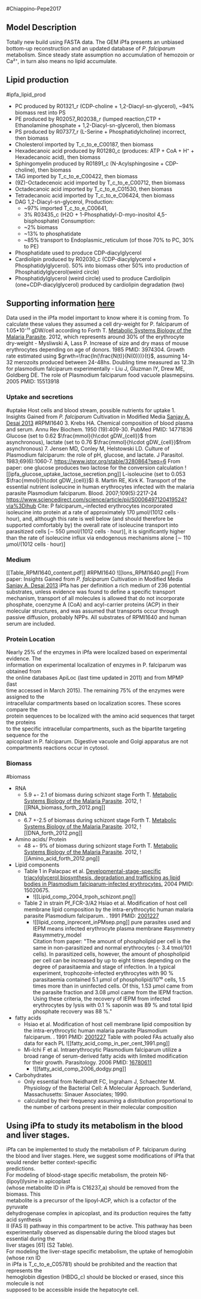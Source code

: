 #Chiappino-Pepe2017
## Model Description
Totally new build using FASTA data. The GEM iPfa presents an unbiased bottom-up reconstruction and an updated database of _P_. _falciparum_ metabolism.
Since steady state assumption no accumulation of hemozoin or Ca²⁺, in turn also means no lipid accumulate.
## Lipid production 
#ipfa_lipid_prod
- PC produced by R01321_r (CDP-choline + 1,2-Diacyl-sn-glycerol), ~94% biomass rest into PS
- PE produced by R02057_R02038_r (lumped reaction,CTP + Ethanolamine phosphate + 1,2-Diacyl-sn-glycerol), then biomass
- PS produced by R07377_r (L-Serine + Phosphatidylcholine) incorrect, then biomass
- Cholesterol imported by T_c_to_e_C00187, then biomass
- Hexadecanoic acid produced by R01280_c (produces: ATP + CoA + H⁺ + Hexadecanoic acid), then biomass
- Sphingomyelin produced by R01891_c (N-Acylsphingosine + CDP-choline), then biomass
- TAG imported by T_c_to_e_C00422, then biomass
- (9Z)-Octadecenoic acid imported by T_c_to_e_C00712,  then biomass
- Octadecanoic acid imported by T_c_to_e_C01530,  then biomass
- Tetradecanoic acid imported by T_c_to_e_C06424,  then biomass
- DAG 1,2-Diacyl-sn-glycerol, 
	Production:
	- ~97% imported T_c_to_e_C00641, 
	- 3% R03435_c (H2O + 1-Phosphatidyl-D-myo-inositol 4,5-bisphosphate)
	Consumption:
	- ~2% biomass
	- ~13% to phosphatidate
	- ~85% transport to Endoplasmic_reticulum (of those 70% to PC, 30% to PE)
- Phosphatidate used to produce CDP-diacylglycerol
- Cardiolipin produced by R02030_c (CDP-diacylglycerol + Phosphatidylglycerol). 50% into biomass other 50% into production of Phosphatidylglycerol(weird circle)
- Phosphatidylglycerol (weird circle) used to produce Cardiolipin (one+CDP-diacylglycerol) produced by cardiolipin degradation (two)
## Supporting information [here](https://doi.org/10.1371/journal.pcbi.1005397.s001)
Data used in the iPfa model important to know where it is coming from. 
To calculate these values they assumed a cell dry-weight for P. falciparum of 1.05•10⁻¹¹ gDW/cell according to Forth T. [Metabolic Systems Biology of the Malaria Parasite](https://etheses.whiterose.ac.uk/3739/1/T_Forth_Corrected_Thesis.pdf). 2012, which represents around 30% of the erythrocyte dry-weight - Mysliwski A, Lass P. Increase of size and dry mass of mouse erythrocytes depending on age of donors. 1985 PMID: 3974304. 
Growth rate estimated using $grwth=\frac{ln(\frac{N(t)}{N(0)})}{t}$, assuming 14-32 merozoits produced between 24-48hs. Doubling time measured as 12.3h for plasmodium falciparum experimentally - Liu J, Gluzman IY, Drew ME, Goldberg DE. The role of Plasmodium falciparum food vacuole plasmepsins. 2005 PMID: 15513918
### Uptake and secretions
#uptake
Host cells and blood stream, possible nutrients for uptake
	1. Insights Gained from _P. falciparum_ Cultivation in Modified Media [Sanjay A. Desai 2013](https://www.ncbi.nlm.nih.gov/pmc/articles/PMC3727134/) #RPMI1640
	3. Krebs HA. Chemical composition of blood plasma and serum. Annu Rev Biochem.  1950 (19):409-30. PubMed PMID: 14771836
Glucose  (set to 0.62 $\frac{mmol}{h\cdot gDW_{cell}}$ from asynchronous), lactate  (set to 0.76 $\frac{mmol}{h\cdot gDW_{cell}}$from asynchronous)
	7. Jensen MD, Conley M, Helstowski LD. Culture of Plasmodium falciparum: the role of pH, glucose, and lactate. J Parasitol. 1983;69(6):1060-7. https://www.jstor.org/stable/3280864?seq=6
			From paper: one glucose produces two lactose for the conversion calculation ![[ipfa_glucose_uptake_lactose_secretion.png]]
L-isoleucine (set to 0.053 $\frac{mmol}{h\cdot gDW_{cell}}$)
	8. Martin RE, Kirk K. Transport of the essential nutrient isoleucine in human  erythrocytes infected with the malaria parasite Plasmodium falciparum. Blood. 2007;109(5):2217-24 https://www.sciencedirect.com/science/article/pii/S0006497120419524?via%3Dihub
	Cite: P falciparum_–infected erythrocytes incorporated isoleucine into protein at a rate of approximately 170 µmol/(1012 cells · hour), and, although this rate is well below (and should therefore be supported comfortably by) the overall rate of isoleucine transport into parasitized cells [∼ 550 µmol/(1012 cells · hour)], it is significantly higher than the rate of isoleucine influx via endogenous mechanisms alone [∼ 110 µmol/(1012 cells · hour)] 
### Medium
[[Table_RPMI1640_content.pdf]]
#RPMI1640
![[Ions_RPMI1640.png]]
From paper: Insights Gained from _P. falciparum_ Cultivation in Modified Media [Sanjay A. Desai 2013](https://www.ncbi.nlm.nih.gov/pmc/articles/PMC3727134/)
iPfa has per definition a rich medium of 236 potential substrates, unless evidence was found to define a specific transport mechanism, transport of all molecules is allowed that do not incorporate phosphate, coenzyme A (CoA) and acyl-carrier proteins (ACP) in their molecular structures, and was assumed that transports occur through passive diffusion, probably NPPs. All substrates of RPMI1640 and human serum are included.

### Protein Location
Nearly 25% of the enzymes in iPfa were localized based on experimental evidence. The  
information on experimental localization of enzymes in P. falciparum was obtained from  
the online databases ApiLoc (last time updated in 2011) and from MPMP (last  
time accessed in March 2015). The remaining 75% of the enzymes were assigned to the  
intracellular compartments based on localization scores. These scores compare the  
protein sequences to be localized with the amino acid sequences that target the proteins  
to the specific intracellular compartments, such as the bipartite targeting sequence for the  
apicoplast in P. falciparum.
Digestive vacuole and Golgi apparatus are not compartments reactions occur in cytosol.
### Biomass
#biomass
- RNA
	- 5.9 +- 2.1 of biomass during schizont stage Forth T. [Metabolic Systems Biology of the Malaria Parasite](https://etheses.whiterose.ac.uk/3739/1/T_Forth_Corrected_Thesis.pdf). 2012, 
		 ![[RNA_biomass_forth_2012.png]]
- DNA 
	- 6.7 +-2.5 of biomass during schizont stage Forth T. [Metabolic Systems Biology of the Malaria Parasite](https://etheses.whiterose.ac.uk/3739/1/T_Forth_Corrected_Thesis.pdf). 2012, 
		![[DNA_forth_2012.png]]
- Amino acids/ Protein
	- 48 +- 9% of biomass during schizont stage Forth T. [Metabolic Systems Biology of the Malaria Parasite](https://etheses.whiterose.ac.uk/3739/1/T_Forth_Corrected_Thesis.pdf). 2012, 
		![[Amino_acid_forth_2012.png]]
- Lipid components
	- Table 1 in Palacpac et al.  [Developmental-stage-specific triacylglycerol biosynthesis, degradation and trafficking as lipid bodies in Plasmodium falciparum-infected erythrocytes.](https://cob.silverchair-cdn.com/cob/content_public/journal/jcs/117/8/10.1242_jcs.00988/4/1469.pdf?Expires=1686127288&Signature=EsqN1gPAzMwq~44sX~uK-cNbLhJfsUUARUdmrjm1MlqCQyUu1pfK2j5T97tVMDfA4V-N86fWlPWvJRhI946jJol8zvIL09zhZkY9QPt9yLaOBQWVgfS3XlXP~LW7Fqx42rpNhBfRV-AqlMDzlQJS~~IEEF4hYM9psDzGKPCXaCDxdW~3v9TaulSsipAoj2LuCZEZx4Htp6Gh54t7PVzl7jrZ1Rky9F16GBynKLflr~qo9ImeZrq5870pxcea0Qw1wM9XrnfrzwCbP4UgfEWRoPcWsNbLD55gD5nNLUm6klpXxY8Hqinj2xHN8ZdrW6WOirZdWKzJCbglCEk-U7xegQ__&Key-Pair-Id=APKAIE5G5CRDK6RD3PGA) 2004 PMID: 15020675. 
		- ![[Lipid_comp_2004_trpoh_schizont.png]]
	- Table 2 in strain Pf_FCR-3/A2 Hsiao et al. Modification of host cell membrane lipid composition by the intra-erythrocytic human malaria parasite Plasmodium falciparum.  . 1991 PMID: [2001227](https://www.ncbi.nlm.nih.gov/pmc/articles/PMC1149929/pdf/biochemj00165-0124.pdf) 
		- ![[lipid_comp_inprecent_inPMsep.png]]                  pure parasites used and IEPM means infected erythrocyte plasma membrane #asymmetry #asymmetry_model  
		Citation from paper: "The amount of phospholipid per cell is the same in non-parasitized and normal erythrocytes (- 3.4 tmol/101 cells). In parasitized cells, however, the amount of phospholipid per cell can be increased by up to eight times depending on the degree of parasitaemia and stage of infection. In a typical experiment, trophozoite-infected erythrocytes with 90 % parasitaemia contained 5.1 µmol of phospholipid/10¹⁰ cells, 1.5 times more than in uninfected cells. Of this, 1.53 µmol came from the parasite fraction and 3.08 µmol came from the IEPM fraction. Using these criteria, the recovery of IEPM from infected erythrocytes by lysis with 0.1 % saponin was 89 % and total lipid phosphate recovery was 88 %."  
- fatty acids 
	-  Hsiao et al. Modification of host cell membrane lipid composition by the intra-erythrocytic human malaria parasite Plasmodium falciparum.  . 1991 PMID: [2001227](https://www.ncbi.nlm.nih.gov/pmc/articles/PMC1149929/pdf/biochemj00165-0124.pdf) 
		  Table with pooled FAs actually also data for each PL
		![[fatty_acid_comp_in_per_cent_1991.png]]
	-  Mi-Ichi F et al. Intraerythrocytic Plasmodium falciparum utilize a broad range of serum-derived fatty acids with limited modification for their growth.  Parasitology. 2006 PMID: [16780611](https://www.cambridge.org/core/services/aop-cambridge-core/content/view/8C0EED41CD493EAE21D8A177058D3A60/S0031182006000540a.pdf/intraerythrocytic-plasmodium-falciparum-utilize-a-broad-range-of-serum-derived-fatty-acids-with-limited-modification-for-their-growth.pdf)
		- ![[fatty_acid_comp_2006_dodgy.png]]
- Carbohydrates
	- Only essential from Neidhardt FC, Ingraham J, Schaechter M. Physiology of the Bacterial Cell: A  Molecular Approach. Sunderland, Massachusetts: Sinauer Associates; 1990.
	- calculated by their frequency assuming a distribution proportional to the number of carbons present in their molecular composition

## Using iPfa to study its metabolism in the blood and liver stages. 
iPfa can be implemented to study the metabolism of P. falciparum during the blood and liver stages. Here, we suggest some modifications of iPfa that would render better context-specific  
predictions.  
For modeling of blood-stage specific metabolism, the protein N6-(lipoyl)lysine in apicoplast  
(whose metabolite ID in iPfa is C16237_a) should be removed from the biomass. This  
metabolite is a precursor of the lipoyl-ACP, which is a cofactor of the pyruvate  
dehydrogenase complex in apicoplast, and its production requires the fatty acid synthesis  
II (FAS II) pathway in this compartment to be active. This pathway has been  
experimentally observed as dispensable during the blood stages but essential during the  
liver stages [61] (S2 Table).  
For modeling the liver-stage specific metabolism, the uptake of hemoglobin (whose rxn ID  
in iPfa is T_c_to_e_C05781) should be prohibited and the reaction that represents the  
hemoglobin digestion (HBDG_c) should be blocked or erased, since this molecule is not  
supposed to be accessible inside the hepatocyte cell.